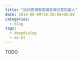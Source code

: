 ```yaml
---
title: "如何把博客图谱变成问答机器人"
date: 2019-08-09T18:30:00+08:00
categories:
  - blog
tags:
  - deepdialog
  - ai-ml
---
```


TODO

